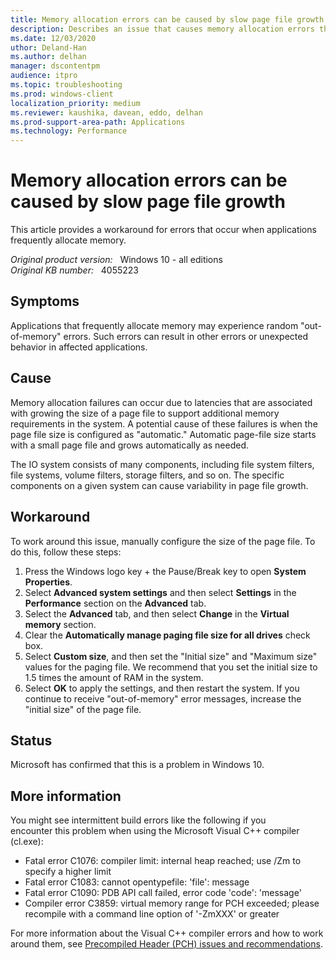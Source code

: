 ```yaml
---
title: Memory allocation errors can be caused by slow page file growth
description: Describes an issue that causes memory allocation errors that can be caused by slow page file growth.
ms.date: 12/03/2020
uthor: Deland-Han
ms.author: delhan
manager: dscontentpm
audience: itpro
ms.topic: troubleshooting
ms.prod: windows-client
localization_priority: medium
ms.reviewer: kaushika, davean, eddo, delhan
ms.prod-support-area-path: Applications
ms.technology: Performance
---
```

# Memory allocation errors can be caused by slow page file growth

This article provides a workaround for errors that occur when applications frequently allocate memory.

_Original product version:_ &nbsp; Windows 10 - all editions  
_Original KB number:_ &nbsp; 4055223

## Symptoms

Applications that frequently allocate memory may experience random "out-of-memory" errors. Such errors can result in other errors or unexpected behavior in affected applications.

## Cause

Memory allocation failures can occur due to latencies that are associated with growing the size of a page file to support additional memory requirements in the system. A potential cause of these failures is when the page file size is configured as "automatic." Automatic page-file size starts with a small page file and grows automatically as needed.

The IO system consists of many components, including file system filters, file systems, volume filters, storage filters, and so on. The specific components on a given system can cause variability in page file growth.

## Workaround

To work around this issue, manually configure the size of the page file. To do this, follow these steps:

1. Press the Windows logo key + the Pause/Break key to open **System Properties**.
2. Select **Advanced system settings** and then select **Settings** in the **Performance** section on the **Advanced** tab.
3. Select the **Advanced** tab, and then select **Change** in the **Virtual memory** section.
4. Clear the **Automatically manage paging file size for all drives** check box.
5. Select **Custom size**, and then set the "Initial size" and "Maximum size" values for the paging file. We recommend that you set the initial size to 1.5 times the amount of RAM in the system.
6. Select **OK** to apply the settings, and then restart the system.
If you continue to receive "out-of-memory" error messages, increase the "initial size" of the page file.

## Status

Microsoft has confirmed that this is a problem in Windows 10.

## More information

You might see intermittent build errors like the following if you encounter this problem when using the Microsoft Visual C++ compiler (cl.exe):

- Fatal error C1076: compiler limit: internal heap reached; use /Zm to specify a higher limit
- Fatal error C1083: cannot opentypefile: 'file': message
- Fatal error C1090: PDB API call failed, error code 'code': 'message'
- Compiler error C3859: virtual memory range for PCH exceeded; please recompile with a command line option of '-ZmXXX' or greater

For more information about the Visual C++ compiler errors and how to work around them, see [Precompiled Header (PCH) issues and recommendations](https://devblogs.microsoft.com/cppblog/precompiled-header-pch-issues-and-recommendations/).

